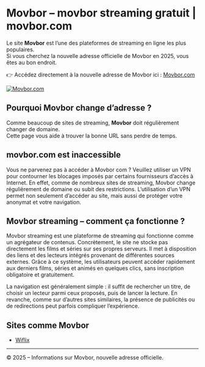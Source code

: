 # Movbor – movbor streaming gratuit | movbor.com

Le site **Movbor** est l’une des plateformes de streaming en ligne les plus populaires.  
Si vous cherchez la nouvelle adresse officielle de Movbor en 2025, vous êtes au bon endroit.

👉 Accédez directement à la nouvelle adresse de Movbor ici : [Movbor.com](https://tech-astuce.com/movbor/)

[![Movbor.com](https://tech-astuce.com/wp-content/uploads/2025/08/movbor.com_.png)](https://tech-astuce.com/movbor/)

## Pourquoi Movbor change d’adresse ?

Comme beaucoup de sites de streaming, **Movbor** doit régulièrement changer de domaine.  
Cette page vous aide à trouver la bonne URL sans perdre de temps.

## movbor.com est inaccessible

Vous ne parvenez pas à accéder à Movbor com ? Veuillez utiliser un VPN pour contourner les blocages imposés par certains fournisseurs d’accès à Internet. En effet, comme de nombreux sites de streaming, Movbor change régulièrement de domaine ou subit des restrictions. L’utilisation d’un VPN permet non seulement d’accéder au site, mais aussi de protéger votre anonymat et votre navigation.

## Movbor streaming – comment ça fonctionne ?

Movbor streaming est une plateforme de streaming qui fonctionne comme un agrégateur de contenus. Concrètement, le site ne stocke pas directement les films et séries sur ses propres serveurs. Il met à disposition des liens et des lecteurs intégrés provenant de différentes sources externes. Grâce à ce système, les utilisateurs peuvent accéder rapidement aux derniers films, séries et animés en quelques clics, sans inscription obligatoire et gratuitement.

La navigation est généralement simple : il suffit de rechercher un titre, de choisir un lecteur parmi ceux proposés, puis de lancer la lecture. En revanche, comme sur d’autres sites similaires, la présence de publicités ou de redirections peut parfois compliquer l’expérience.

## Sites comme Movbor

- [Wiflix](https://tech-astuce.com/wiflix/)

---

© 2025 – Informations sur Movbor, nouvelle adresse officielle.
